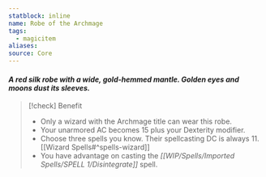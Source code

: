 ```yaml
---
statblock: inline
name: Robe of the Archmage
tags:
  - magicitem
aliases: 
source: Core
---
```

#### *A red silk robe with a wide, gold-hemmed mantle. Golden eyes and moons dust its sleeves.*

>[!check] Benefit
>- Only a wizard with the Archmage title can wear this robe.
>- Your unarmored AC becomes 15 plus your Dexterity modifier.
>- Choose three spells you know. Their spellcasting DC is always 11.
> [[Wizard Spells#^spells-wizard]]
>- You have advantage on casting the *[[WIP/Spells/Imported Spells/SPELL 1/Disintegrate]]* spell.

